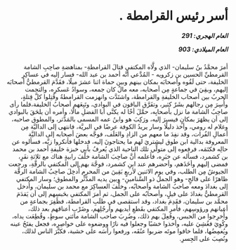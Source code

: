 <h1 dir="rtl">أسر رئيس القرامطة .</h1>

<h5 dir="rtl">العام الهجري:  291

العام الميلادي: 903

</h5>

<p dir="rtl">أمرَ محمَّدُ بنُ سليمان- الذي ولَّاه المكتفي قتالَ القرامطةِ- بمناهضةِ صاحِبِ الشامة القرمطيِّ الحسين بن زكرويه - المُدَّعي أنَّه أحمد بن عبد الله- فسار إليه في عساكِرِ الخليفة، حتى لَقُوه وأصحابَه بمكان بينهم وبين حماة اثنا عشرَ ميلًا، فقَدَّمَ القرمطيُّ أصحابَه إليهم، وبقِيَ في جماعةٍ مِن أصحابه، معه مالٌ كان جمعه، وسوادُ عَسكرِه، والتحمت الحربُ بين أصحاب الخليفةِ والقرامطة، واشتَدَّت وانهزمت القرامطةُ وقُتِلوا كلَّ قِتلةٍ، وأُسِرَ مِن رجالهم بشَرٌ كثير، وتفَرَّق الباقون في البوادي، وتَبِعَهم أصحابُ الخليفة،فلما رأى صاحِبُ الشامة ما نزل بأصحابِه، حمَّلَ أخًا له يكنَّى أبا الفضلِ مالًا، وأمره أن يلحَقَ بالبوادي إلى أن يظهَرَ بمكانٍ فيسيرَ إليه، ورَكِبَ هو وابنُ عمه المسمى بالمَدَّثر، والمطوق صاحبه، وغلام له رومي، وأخذ دليلًا وسار يريدُ الكوفة عرضًا في البريَّة، فانتهى إلى الداليَّة مِن أعمالِ الفُرات، وقد نفِدَ ما معهم من الزادِ والعَلَف، فوجَّه بعضَ أصحابه إلى الداليَّة المعروفة بدالية ابن طوق ليشتريَ لهم ما يحتاجونَ إليه، فدخلها فأنكروا زيَّه، فسألوه عن حالِه فكتَمَه، فرفعوه إلى متولِّي تلك الناحية الذي يُعرفُ بأبي خبزة خليفةِ أحمد بن محمد بن كشمرد، فسأله عن خبَرِه، فأعلمه أنَّ صاحِبَ الشامة خلْفَ رابيةٍ هناك مع ثلاثةِ نفَرٍ، فمضى إليهم وأخَذَهم، وأحضرهم عند ابنِ كشمرد، فوجَّهَ بهم إلى المكتفي بالرقَّةِ، ورجعت الجيوشُ مِن الطلب، وفي يوم الاثنين لأربعٍ بَقِينَ من المحرم أُدخِلَ صاحِبُ الشامة الرقَّة ظاهرًا على فالجٍ- وهو الجملُ ذو السَّنامينِ- وبين يديه المدَّثِّر والمطوق؛ وسار المكتفي إلى بغدادَ ومعه صاحبُ الشامة وأصحابُه، وخلَّفَ العساكِرَ مع محمد بن سليمان، وأُدخل القرمطيُّ بغدادَ على فيلٍ، وأصحابُه على الجمل، ثم أمرَ المكتفي بحَبسِهم إلى أن يَقدَمَ محمَّد بن سليمان، فقَدِمَ بغداد، وقد استقصى في طلَبِ القرامطة، فظَفِرَ بجماعةٍ من أعيانهم ورؤوسِهم، فأمر المكتفي بقَطعِ أيديهم وأرجُلِهم، وضَرْبِ أعناقهم بعد ذلك، وأُخرِجوا من الحبس، وفُعِلَ بهم ذلك، وضُرِبَ صاحب الشامة مائتي سوطٍ، وقُطِعَت يداه، وكُوِيَ فغُشِيَ عليه، وأخذوا خشبًا وجعلوا فيه نارًا ووضعوه على خواصِرِه، فجعل يفتَحُ عينه ويُغمِضُها، فلما خافوا موتَه ضربوا عنُقَه، ورفعوا رأسَه على خشبة، فكبَّرَ الناس لذلك، ونُصِبَ على الجِسرِ.</p></br>
